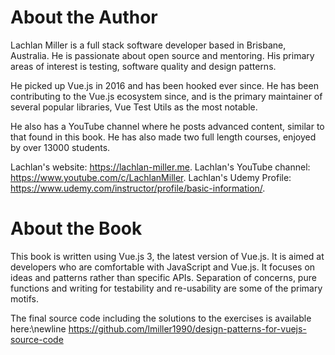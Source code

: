 # About the Author

Lachlan Miller is a full stack software developer based in Brisbane, Australia. He is passionate about open source and mentoring. His primary areas of interest is testing, software quality and design patterns. 

He picked up Vue.js in 2016 and has been hooked ever since. He has been contributing to the Vue.js ecosystem since, and is the primary maintainer of several popular libraries, Vue Test Utils as the most notable.

He also has a YouTube channel where he posts advanced content, similar to that found in this book. He has also made two full length courses, enjoyed by over 13000 students.

Lachlan's website: https://lachlan-miller.me.
Lachlan's YouTube channel: https://www.youtube.com/c/LachlanMiller.
Lachlan's Udemy Profile: https://www.udemy.com/instructor/profile/basic-information/.

# About the Book

This book is written using Vue.js 3, the latest version of Vue.js. It is aimed at developers who are comfortable with JavaScript and Vue.js. It focuses on ideas and patterns rather than specific APIs. Separation of concerns, pure functions and writing for testability and re-usability are some of the primary motifs.

The final source code including the solutions to the exercises is available here:\newline 
https://github.com/lmiller1990/design-patterns-for-vuejs-source-code
